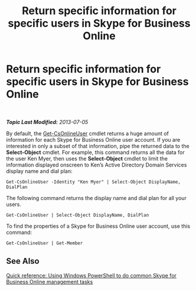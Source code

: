 ﻿---
title: Return specific information for specific users in Skype for Business Online
TOCTitle: Return specific information for specific users
ms:assetid: bbee85bd-d8a7-4b28-90d7-45c43eee48f6
ms:mtpsurl: https://technet.microsoft.com/en-us/library/Dn362838(v=OCS.15)
ms:contentKeyID: 56558861
ms.date: 05/04/2015
mtps_version: v=OCS.15
---

<div data-xmlns="http://www.w3.org/1999/xhtml">

<div class="topic" data-xmlns="http://www.w3.org/1999/xhtml" data-msxsl="urn:schemas-microsoft-com:xslt" data-cs="http://msdn.microsoft.com/en-us/">

<div data-asp="http://msdn2.microsoft.com/asp">

# Return specific information for specific users in Skype for Business Online

</div>

<div id="mainSection">

<div id="mainBody">

<span> </span>

_**Topic Last Modified:** 2013-07-05_

By default, the [Get-CsOnlineUser](get-csonlineuser.md) cmdlet returns a huge amount of information for each Skype for Business Online user account. If you are interested in only a subset of that information, pipe the returned data to the **Select-Object** cmdlet. For example, this command returns all the data for the user Ken Myer, then uses the **Select-Object** cmdlet to limit the information displayed onscreen to Ken’s Active Directory Domain Services display name and dial plan:

    Get-CsOnlineUser -Identity "Ken Myer" | Select-Object DisplayName, DialPlan

The following command returns the display name and dial plan for all your users.

    Get-CsOnlineUser | Select-Object DisplayName, DialPlan

To find the properties of a Skype for Business Online user account, use this command:

    Get-CsOnlineUser | Get-Member

<div>

## See Also


[Quick reference: Using Windows PowerShell to do common Skype for Business Online management tasks](quick-reference-using-windows-powershell-to-do-common-skype-for-business-online-management-tasks.md)  
  

</div>

</div>

<span> </span>

</div>

</div>

</div>

